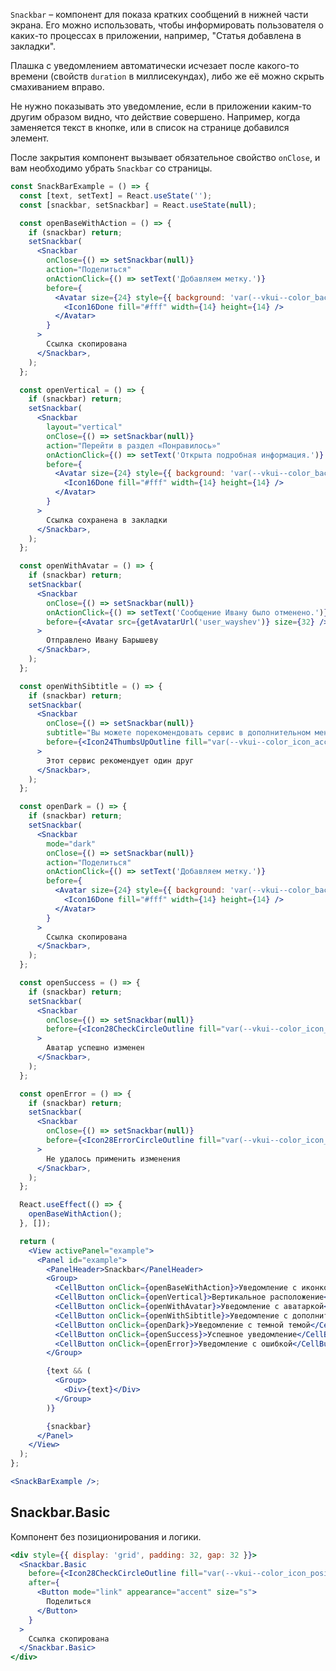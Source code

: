 `Snackbar` – компонент для показа кратких сообщений в нижней части экрана. Его можно использовать, чтобы информировать пользователя о каких-то процессах в приложении, например, "Статья добавлена в закладки".

Плашка с уведомлением автоматически исчезает после какого-то времени (свойств `duration` в миллисекундах), либо же её можно скрыть смахиванием вправо.

Не нужно показывать это уведомление, если в приложении каким-то другим образом видно, что действие совершено. Например, когда заменяется текст в кнопке, или в список на странице добавился элемент.

После закрытия компонент вызывает обязательное свойство `onClose`, и вам необходимо убрать `Snackbar` со страницы.

```jsx
const SnackBarExample = () => {
  const [text, setText] = React.useState('');
  const [snackbar, setSnackbar] = React.useState(null);

  const openBaseWithAction = () => {
    if (snackbar) return;
    setSnackbar(
      <Snackbar
        onClose={() => setSnackbar(null)}
        action="Поделиться"
        onActionClick={() => setText('Добавляем метку.')}
        before={
          <Avatar size={24} style={{ background: 'var(--vkui--color_background_accent)' }}>
            <Icon16Done fill="#fff" width={14} height={14} />
          </Avatar>
        }
      >
        Ссылка скопирована
      </Snackbar>,
    );
  };

  const openVertical = () => {
    if (snackbar) return;
    setSnackbar(
      <Snackbar
        layout="vertical"
        onClose={() => setSnackbar(null)}
        action="Перейти в раздел «Понравилось»"
        onActionClick={() => setText('Открыта подробная информация.')}
        before={
          <Avatar size={24} style={{ background: 'var(--vkui--color_background_accent)' }}>
            <Icon16Done fill="#fff" width={14} height={14} />
          </Avatar>
        }
      >
        Ссылка сохранена в закладки
      </Snackbar>,
    );
  };

  const openWithAvatar = () => {
    if (snackbar) return;
    setSnackbar(
      <Snackbar
        onClose={() => setSnackbar(null)}
        onActionClick={() => setText('Сообщение Ивану было отменено.')}
        before={<Avatar src={getAvatarUrl('user_wayshev')} size={32} />}
      >
        Отправлено Ивану Барышеву
      </Snackbar>,
    );
  };

  const openWithSibtitle = () => {
    if (snackbar) return;
    setSnackbar(
      <Snackbar
        onClose={() => setSnackbar(null)}
        subtitle="Вы можете порекомендовать сервис в дополнительном меню"
        before={<Icon24ThumbsUpOutline fill="var(--vkui--color_icon_accent)" />}
      >
        Этот сервис рекомендует один друг
      </Snackbar>,
    );
  };

  const openDark = () => {
    if (snackbar) return;
    setSnackbar(
      <Snackbar
        mode="dark"
        onClose={() => setSnackbar(null)}
        action="Поделиться"
        onActionClick={() => setText('Добавляем метку.')}
        before={
          <Avatar size={24} style={{ background: 'var(--vkui--color_background_accent)' }}>
            <Icon16Done fill="#fff" width={14} height={14} />
          </Avatar>
        }
      >
        Ссылка скопирована
      </Snackbar>,
    );
  };

  const openSuccess = () => {
    if (snackbar) return;
    setSnackbar(
      <Snackbar
        onClose={() => setSnackbar(null)}
        before={<Icon28CheckCircleOutline fill="var(--vkui--color_icon_positive)" />}
      >
        Аватар успешно изменен
      </Snackbar>,
    );
  };

  const openError = () => {
    if (snackbar) return;
    setSnackbar(
      <Snackbar
        onClose={() => setSnackbar(null)}
        before={<Icon28ErrorCircleOutline fill="var(--vkui--color_icon_negative)" />}
      >
        Не удалось применить изменения
      </Snackbar>,
    );
  };

  React.useEffect(() => {
    openBaseWithAction();
  }, []);

  return (
    <View activePanel="example">
      <Panel id="example">
        <PanelHeader>Snackbar</PanelHeader>
        <Group>
          <CellButton onClick={openBaseWithAction}>Уведомление с иконкой и кнопкой</CellButton>
          <CellButton onClick={openVertical}>Вертикальное расположение</CellButton>
          <CellButton onClick={openWithAvatar}>Уведомление с аватаркой</CellButton>
          <CellButton onClick={openWithSibtitle}>Уведомление с дополнительным текстом</CellButton>
          <CellButton onClick={openDark}>Уведомление с темной темой</CellButton>
          <CellButton onClick={openSuccess}>Успешное уведомление</CellButton>
          <CellButton onClick={openError}>Уведомление с ошибкой</CellButton>
        </Group>

        {text && (
          <Group>
            <Div>{text}</Div>
          </Group>
        )}

        {snackbar}
      </Panel>
    </View>
  );
};

<SnackBarExample />;
```

## Snackbar.Basic

Компонент без позиционирования и логики.

```jsx { "props": { "layout": false, "iframe": false } }
<div style={{ display: 'grid', padding: 32, gap: 32 }}>
  <Snackbar.Basic
    before={<Icon28CheckCircleOutline fill="var(--vkui--color_icon_positive)" />}
    after={
      <Button mode="link" appearance="accent" size="s">
        Поделиться
      </Button>
    }
  >
    Ссылка скопирована
  </Snackbar.Basic>
</div>
```
